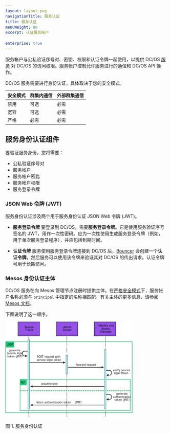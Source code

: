 ```yaml
---
layout: layout.pug
navigationTitle: 服务认证
title: 服务认证
menuWeight: 80
excerpt: 认证服务帐户

enterprise: true
---
```

<!-- The source repository for this topic is https://github.com/dcos/dcos-docs-site -->

服务帐户与公私验证序号对、密钥、权限和认证令牌一起使用，以提供 DC/OS [服务](/1.11/overview/concepts/#dcos-service) 对 DC/OS 的访问权限。服务帐户控制允许服务进行的通信和 DC/OS API 操作。

DC/OS 服务需要进行身份认证，具体取决于您的安全模式。

| 安全模式 | 群集内通信 | 外部群集通信 |
|---------------|-----------------------|----------------------------|
| 禁用 | 可选 | 必需 |
| 宽容 | 可选 | 必需 |
| 严格 | 必需 | 必需 |

## 服务身份认证组件
要验证服务身份，您将需要：

- 公私验证序号对
- 服务帐户
- 服务帐户密匙
- 服务帐户权限
- 服务登录令牌

### JSON Web 令牌 (JWT)
服务身份认证涉及两个用于服务身份认证 JSON Web 令牌 (JWT)。

- **服务登录令牌** 要登录到 DC/OS，需要**服务登录令牌**。它是使用服务验证序号签名的 JWT，用作一次性密码。应为一次性使用生成服务登录令牌（例如，用于单次服务登录程序），并应包括到期时间。

- **认证令牌** 服务使用服务登录令牌连接到 DC/OS 后，[Bouncer](/1.11/overview/architecture/components/#dcos-identity-and-access-manager-bouncer) 会创建一个**认证令牌**，然后服务可以使用该令牌来验证其对 DC/OS 的传出请求。认证令牌可用于长期访问。

### Mesos 身份认证主体
DC/OS 服务在向 Mesos 管理节点注册时提供主体。在[严格安全模式](/1.11/security/ent/#security-modes)下，服务帐户名称必须与 `principal` 中指定的名称相匹配。有关主体的更多信息，请参阅 [Mesos 文档](http://mesos.apache.org/documentation/latest/authorization/)。

下图说明了这一顺序。

![服务身份认证](/1.11/img/authn-service.png)

图 1. 服务身份认证
